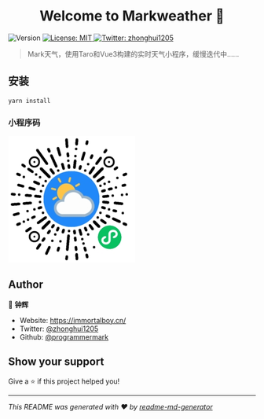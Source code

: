 <h1 align="center">Welcome to Markweather 👋</h1>
<p>
  <img alt="Version" src="https://img.shields.io/badge/version-1.0.0-blue.svg?cacheSeconds=2592000" />
  <a href="#" target="_blank">
    <img alt="License: MIT" src="https://img.shields.io/badge/License-MIT-yellow.svg" />
  </a>
  <a href="https://twitter.com/zhonghui1205" target="_blank">
    <img alt="Twitter: zhonghui1205" src="https://img.shields.io/twitter/follow/zhonghui1205.svg?style=social" />
  </a>
</p>

> Mark天气，使用Taro和Vue3构建的实时天气小程序，缓慢迭代中……

## 安装

```sh
yarn install
```

### 小程序码

![小程序码](./src/assets/image/miniCode.jpg)

## Author

👤 **钟辉**

* Website: https://immortalboy.cn/
* Twitter: [@zhonghui1205](https://twitter.com/zhonghui1205)
* Github: [@programmermark](https://github.com/programmermark)

## Show your support

Give a ⭐️ if this project helped you!

***
_This README was generated with ❤️ by [readme-md-generator](https://github.com/kefranabg/readme-md-generator)_

